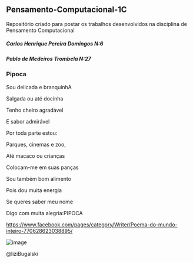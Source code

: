 ## Pensamento-Computacional-1C
Repositório criado para postar os trabalhos desenvolvidos na disciplina de Pensamento Computacional
##### Carlos Henrique Pereira Domingos N:6
##### Pablo de Medeiros Trombela N:27
### Pipoca
Sou delicada e branquinhA

Salgada ou até docinha

Tenho cheiro agradável

E sabor admirável

Por toda parte estou:

Parques, cinemas e zoo,

Até macaco ou crianças

Colocam-me em suas panças

Sou também bom alimento

Pois dou muita energia

Se queres saber meu nome

Digo com muita alegria:PIPOCA


https://www.facebook.com/pages/category/Writer/Poema-do-mundo-inteiro-770628623038895/

![image](https://user-images.githubusercontent.com/106178741/182215090-d6b2d1b3-0f38-4f9c-b04d-d11f42efa470.png)


@liziBugalski
